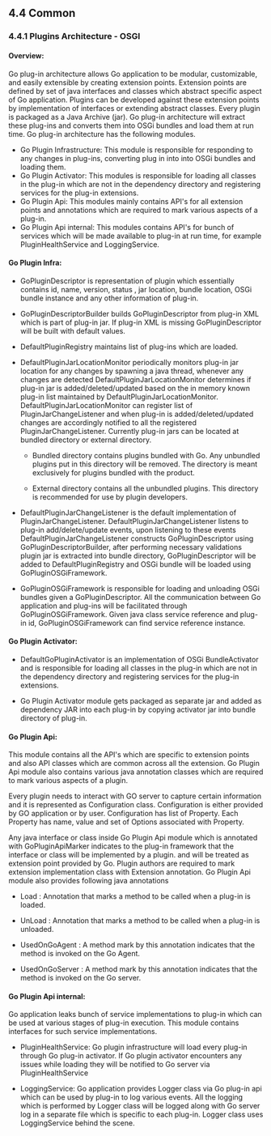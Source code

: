 ## 4.4 Common

### <a name="#441-plugins-architecture---osgi"></a> 4.4.1 Plugins Architecture - OSGI

#### Overview:

Go plug-in architecture allows Go application to be modular, customizable, and easily extensible by creating extension points.
Extension points are defined by set of java interfaces and classes which abstract specific aspect of Go application.
Plugins can be developed against these extension points by implementation of interfaces or extending abstract classes.
Every plugin is packaged as a Java Archive (jar). Go plug-in architecture will extract these plug-ins and converts them into OSGi bundles and load them at run time.
Go plug-in architecture has the following modules.

- Go Plugin Infrastructure:
	This module is responsible for responding to any changes in plug-ins, converting plug in into into OSGi bundles and loading them.
- Go Plugin Activator:
	This modules is responsible for loading all classes in the plug-in which are not in the dependency directory and registering services for the plug-in extensions.
- Go Plugin Api:
	This modules mainly contains API's for all extension points and annotations which are required to mark various aspects of a plug-in.
- Go Plugin Api internal:
	This modules contains API's for bunch of services which will be made available to plug-in at run time, for example PluginHealthService and LoggingService.

#### Go Plugin Infra:

-	GoPluginDescriptor is representation of plugin which essentially contains id, name, version, status , jar location, bundle location, OSGi bundle instance and any other information of plug-in.


-	GoPluginDescriptorBuilder builds GoPluginDescriptor from plug-in XML which is part of plug-in jar. If plug-in XML is missing GoPluginDescriptor will be built with default values.


-	DefaultPluginRegistry maintains list of plug-ins which are loaded.


-	DefaultPluginJarLocationMonitor periodically monitors plug-in jar location for any changes by spawning a java thread, whenever any changes are detected DefaultPluginJarLocationMonitor
    determines if plug-in jar is added/deleted/updated based on the in memory known plug-in list maintained by DefaultPluginJarLocationMonitor. DefaultPluginJarLocationMonitor can register
    list of PluginJarChangeListener and when plug-in is added/deleted/updated changes are accordingly notified to all the registered PluginJarChangeListener. Currently plug-in jars can be located
    at bundled directory or external directory.

    - Bundled directory contains plugins bundled with Go. Any unbundled plugins put in this directory will be removed. The directory is meant exclusively for plugins bundled with the product.

    - External directory contains all the unbundled plugins. This directory is recommended for use by plugin developers.

-	DefaultPluginJarChangeListener is the default implementation of PluginJarChangeListener.  DefaultPluginJarChangeListener listens to plug-in add/delete/update events,
    upon listening to these events DefaultPluginJarChangeListener constructs GoPluginDescriptor using GoPluginDescriptorBuilder, after performing necessary validations
    plugin jar is extracted into bundle directory, GoPluginDescriptor will be added to DefaultPluginRegistry and OSGi bundle will be loaded using GoPluginOSGiFramework.

-	GoPluginOSGiFramework is responsible for loading and unloading OSGi bundles given a GoPluginDescriptor. All the communication between Go application and plug-ins will be facilitated through GoPluginOSGiFramework. Given java class service reference and plug-in id, GoPluginOSGiFramework can find service reference instance.


#### Go Plugin Activator:

-	DefaultGoPluginActivator is an implementation of OSGi BundleActivator and is responsible for loading all classes in the plug-in which are not in the dependency directory and registering services for the plug-in extensions.

-	Go Plugin Activator module gets packaged as separate jar and added as dependency JAR into each plug-in by copying activator jar into bundle directory of plug-in.

#### Go Plugin Api:

This module contains all the API's which are specific to extension points and also API classes which are common across all the extension. Go Plugin Api module also contains various java annotation classes which are
required to mark various aspects of a plugin.

Every plugin needs to interact with GO server to capture certain information and it is represented as Configuration class. Configuration is either provided by GO application or by user. Configuration has list of Property. Each
Property has name, value and set of Options associated with Property.

Any java interface or class inside Go Plugin Api module which is annotated with GoPluginApiMarker indicates to the plug-in framework that the interface or class will be implemented by a plugin. and will be treated as extension point provided by Go. Plugin authors are required to mark extension implementation class with Extension annotation. Go Plugin Api module also provides following java annotations

- Load : Annotation that marks a method to be called when a plug-in is loaded.

- UnLoad : Annotation that marks a method to be called when a plug-in is unloaded.

- UsedOnGoAgent : A method mark by this annotation indicates that the method is invoked on the Go Agent.

- UsedOnGoServer : A method mark by this annotation indicates that the method is invoked on the Go server.

#### Go Plugin Api internal:

Go application leaks bunch of service implementations to plug-in which can be used at various stages of plug-in execution. This module contains interfaces for such service implementations.

- PluginHealthService: Go plugin infrastructure will load every plug-in through Go plug-in activator. If Go plugin activator encounters any issues while loading they will be notified to Go server via PluginHealthService

- LoggingService: Go application provides Logger class via Go plug-in api which can be used by plug-in to log various events. All the logging which is performed by Logger class will be logged along with Go server log in a separate file which is specific to each plug-in. Logger class uses LoggingService behind the scene.

